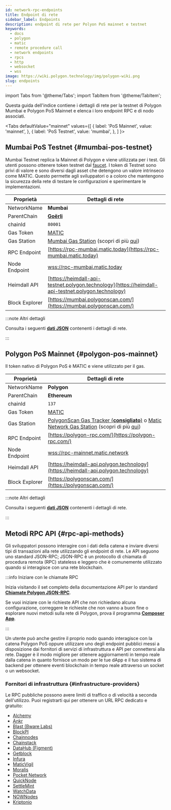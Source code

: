 ```yaml
---
id: network-rpc-endpoints
title: Endpoint di rete
sidebar_label: Endpoints
description: endpoint di rete per Polyon PoS mainnet e testnet
keywords:
  - docs
  - polygon
  - matic
  - remote procedure call
  - network endpoints
  - rpcs
  - http
  - websocket
  - wss
image: https://wiki.polygon.technology/img/polygon-wiki.png
slug: endpoints
---
```

import Tabs from '@theme/Tabs';
import TabItem from '@theme/TabItem';

Questa guida dell'indice contiene i dettagli di rete per la testnet di Polygon Mumbai e Polygon PoS Mainnet e elenca i loro endpoint RPC e di nodo associati.

<Tabs
defaultValue="mainnet"
values={[
{ label: 'PoS Mainnet', value: 'mainnet', },
{ label: 'PoS Testnet', value: 'mumbai', },
]
}>
<TabItem value="mumbai">

## Mumbai PoS Testnet {#mumbai-pos-testnet}

Mumbai Testnet replica la Mainnet di Polygon e viene utilizzata per i test. Gli utenti possono ottenere
token testnet dal [faucet](https://faucet.polygon.technology/).
I token di Testnet sono privi di valore e sono diversi dagli asset che detengono un valore intrinseco come MATIC. Questo permette agli sviluppatori o a coloro che mantengono la sicurezza della rete di testare le configurazioni e sperimentare le implementazioni.

| Proprietà | Dettagli di rete |
| ---------------------------------- | ---------------------------------------------------------------- |
| NetworkName | **Mumbai** |
| ParentChain | **[Goërli](https://goerli.net/)** |
| chainId | `80001` |
| Gas Token | [MATIC](gas-token) |
| Gas Station | [Mumbai Gas Station](https://gasstation-mumbai.matic.today/v2) (scopri di più [qui](https://docs.polygon.technology/docs/develop/tools/polygon-gas-station/)) |
| RPC Endpoint | [https://rpc-mumbai.matic.today](https://rpc-mumbai.matic.today) |
| Node Endpoint | [wss://rpc-mumbai.matic.today](wss://rpc-mumbai.matic.today) |
| Heimdall API | [https://heimdall-api-testnet.polygon.technology](https://heimdall-api-testnet.polygon.technology) |
| Block Explorer | [https://mumbai.polygonscan.com/](https://mumbai.polygonscan.com/) |

:::note Altri dettagli

Consulta i seguenti [**dati JSON**](https://static.matic.network/network/testnet/mumbai/index.json) contenenti
i dettagli di rete.

:::

</TabItem>
<TabItem value="mainnet">

## Polygon PoS Mainnet {#polygon-pos-mainnet}

Il token nativo di Polygon PoS è MATIC e viene utilizzato per il gas.

| Proprietà | Dettagli di rete |
| ---------------------------------- | ---------------------------------------------------------------- |
| NetworkName | **Polygon** |
| ParentChain | **Ethereum** |
| chainId | `137` |
| Gas Token | [MATIC](gas-token) |
| Gas Station | [PolygonScan Gas Tracker (**consigliato**)](https://polygonscan.com/gastracker) o [Matic Network Gas Station](https://gasstation-mainnet.matic.network/v2) (scopri di più [qui](https://docs.polygon.technology/docs/develop/tools/polygon-gas-station/)) |
| RPC Endpoint | [https://polygon-rpc.com/](https://polygon-rpc.com/) |
| Node Endpoint | [wss://rpc-mainnet.matic.network](wss://rpc-mainnet.matic.network) |
| Heimdall API | [https://heimdall-api.polygon.technology](https://heimdall-api.polygon.technology) |
| Block Explorer | [https://polygonscan.com/](https://polygonscan.com/) |

:::note Altri dettagli

Consulta i seguenti [**dati JSON**](https://github.com/maticnetwork/static/blob/master/network/mainnet/v1/index.json)
contenenti i dettagli di rete.

:::

</TabItem>
</Tabs>

## Metodi RPC API {#rpc-api-methods}

Gli sviluppatori possono interagire con i dati della catena e inviare diversi tipi di transazioni alla rete utilizzando gli endpoint di rete. Le API seguono uno standard JSON-RPC;
JSON-RPC è un protocollo di chiamata di procedura remota (RPC) stateless e leggero che è comunemente utilizzato quando si interagisce con una rete blockchain.

:::info Iniziare con le chiamate RPC

Inizia visitando il set completo della documentazione API per lo standard
[**Chiamate Polygon JSON-RPC**](https://edge-docs.polygon.technology/docs/get-started/json-rpc-commands/).

Se vuoi iniziare con le richieste API che non richiedano alcuna configurazione, correggere le richieste che non vanno a buon fine o
esplorare nuovi metodi sulla rete di Polygon, prova il programma [**Composer App**](https://composer.alchemyapi.io?composer_state=%7B%22chain%22%3A2%2C%22network%22%3A401%2C%22methodName%22%3A%22eth_getBlockByNumber%22%2C%22paramValues%22%3A%5B%22latest%22%2Cfalse%5D%7D).

:::

Un utente può anche gestire il proprio nodo quando interagisce con la catena Polygon PoS oppure utilizzare uno degli endpoint pubblici messi a disposizione dai fornitori di servizi di infrastruttura e API per connettersi alla rete. Dagger è il modo migliore per ottenere aggiornamenti in tempo reale dalla catena in quanto fornisce un modo
per le tue dApp e il tuo sistema di backend per ottenere eventi blockchain in tempo reale attraverso un socket o un websocket.

### Fornitori di infrastruttura {#infrastructure-providers}

Le RPC pubbliche possono avere limiti di traffico o di velocità a seconda dell'utilizzo.
Puoi registrarti qui per ottenere un URL RPC dedicato e gratuito:

* [Alchemy](https://www.alchemy.com/)
* [Ankr](https://www.ankr.com/)
* [Blast (Bware Labs)](https://blastapi.io/)
* [BlockPI](https://blockpi.io/)
* [Chainnodes](https://www.chainnodes.org/)
* [Chainstack](https://chainstack.com/build-better-with-polygon/)
* [DataHub (Figment)](https://datahub.figment.io)
* [Getblock](https://getblock.io/en/)
* [Infura](https://infura.io)
* [MaticVigil](https://rpc.maticvigil.com/)
* [Moralis](https://moralis.io)
* [Pocket Network](https://www.portal.pokt.network/)
* [QuickNode](https://www.quicknode.com/chains/matic)
* [SettleMint](https://docs.settlemint.com/docs/polygon-connect-to-a-node)
* [WatchData](https://docs.watchdata.io/blockchain-apis/polygon-api)
* [NOWNodes](https://nownodes.io/nodes/polygon-matic)
* [Kriptonio](https://kriptonio.com/)